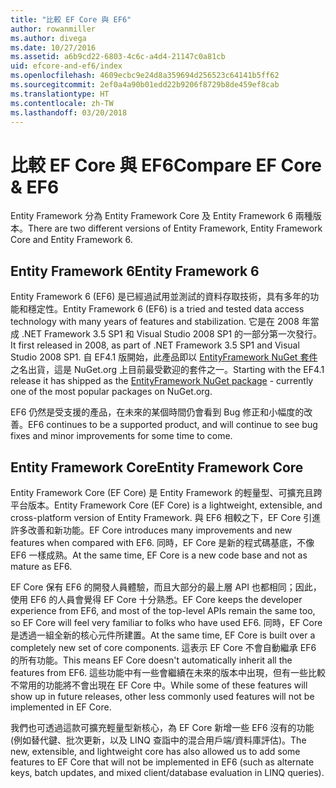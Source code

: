 ```yaml
---
title: "比較 EF Core 與 EF6"
author: rowanmiller
ms.author: divega
ms.date: 10/27/2016
ms.assetid: a6b9cd22-6803-4c6c-a4d4-21147c0a81cb
uid: efcore-and-ef6/index
ms.openlocfilehash: 4609ecbc9e24d8a359694d256523c64141b5ff62
ms.sourcegitcommit: 2ef0a4a90b01edd22b9206f8729b8de459ef8cab
ms.translationtype: HT
ms.contentlocale: zh-TW
ms.lasthandoff: 03/20/2018
---
```

# <a name="compare-ef-core--ef6"></a><span data-ttu-id="f6072-102">比較 EF Core 與 EF6</span><span class="sxs-lookup"><span data-stu-id="f6072-102">Compare EF Core & EF6</span></span>

<span data-ttu-id="f6072-103">Entity Framework 分為 Entity Framework Core 及 Entity Framework 6 兩種版本。</span><span class="sxs-lookup"><span data-stu-id="f6072-103">There are two different versions of Entity Framework, Entity Framework Core and Entity Framework 6.</span></span>

## <a name="entity-framework-6"></a><span data-ttu-id="f6072-104">Entity Framework 6</span><span class="sxs-lookup"><span data-stu-id="f6072-104">Entity Framework 6</span></span>

<span data-ttu-id="f6072-105">Entity Framework 6 (EF6) 是已經過試用並測試的資料存取技術，具有多年的功能和穩定性。</span><span class="sxs-lookup"><span data-stu-id="f6072-105">Entity Framework 6 (EF6) is a tried and tested data access technology with many years of features and stabilization.</span></span> <span data-ttu-id="f6072-106">它是在 2008 年當成 .NET Framework 3.5 SP1 和 Visual Studio 2008 SP1 的一部分第一次發行。</span><span class="sxs-lookup"><span data-stu-id="f6072-106">It first released in 2008, as part of .NET Framework 3.5 SP1 and Visual Studio 2008 SP1.</span></span> <span data-ttu-id="f6072-107">自 EF4.1 版開始，此產品即以 [EntityFramework NuGet 套件](https://www.nuget.org/packages/EntityFramework/)之名出貨，這是 NuGet.org 上目前最受歡迎的套件之一。</span><span class="sxs-lookup"><span data-stu-id="f6072-107">Starting with the EF4.1 release it has shipped as the [EntityFramework NuGet package](https://www.nuget.org/packages/EntityFramework/) - currently one of the most popular packages on NuGet.org.</span></span>

<span data-ttu-id="f6072-108">EF6 仍然是受支援的產品，在未來的某個時間仍會看到 Bug 修正和小幅度的改善。</span><span class="sxs-lookup"><span data-stu-id="f6072-108">EF6 continues to be a supported product, and will continue to see bug fixes and minor improvements for some time to come.</span></span>

## <a name="entity-framework-core"></a><span data-ttu-id="f6072-109">Entity Framework Core</span><span class="sxs-lookup"><span data-stu-id="f6072-109">Entity Framework Core</span></span>

<span data-ttu-id="f6072-110">Entity Framework Core (EF Core) 是 Entity Framework 的輕量型、可擴充且跨平台版本。</span><span class="sxs-lookup"><span data-stu-id="f6072-110">Entity Framework Core (EF Core) is a lightweight, extensible, and cross-platform version of Entity Framework.</span></span> <span data-ttu-id="f6072-111">與 EF6 相較之下，EF Core 引進許多改善和新功能。</span><span class="sxs-lookup"><span data-stu-id="f6072-111">EF Core introduces many improvements and new features when compared with EF6.</span></span> <span data-ttu-id="f6072-112">同時，EF Core 是新的程式碼基底，不像 EF6 一樣成熟。</span><span class="sxs-lookup"><span data-stu-id="f6072-112">At the same time, EF Core is a new code base and not as mature as EF6.</span></span>

<span data-ttu-id="f6072-113">EF Core 保有 EF6 的開發人員體驗，而且大部分的最上層 API 也都相同；因此，使用 EF6 的人員會覺得 EF Core 十分熟悉。</span><span class="sxs-lookup"><span data-stu-id="f6072-113">EF Core keeps the developer experience from EF6, and most of the top-level APIs remain the same too, so EF Core will feel very familiar to folks who have used EF6.</span></span> <span data-ttu-id="f6072-114">同時，EF Core 是透過一組全新的核心元件所建置。</span><span class="sxs-lookup"><span data-stu-id="f6072-114">At the same time, EF Core is built over a completely new set of core components.</span></span> <span data-ttu-id="f6072-115">這表示 EF Core 不會自動繼承 EF6 的所有功能。</span><span class="sxs-lookup"><span data-stu-id="f6072-115">This means EF Core doesn't automatically inherit all the features from EF6.</span></span> <span data-ttu-id="f6072-116">這些功能中有一些會繼續在未來的版本中出現，但有一些比較不常用的功能將不會出現在 EF Core 中。</span><span class="sxs-lookup"><span data-stu-id="f6072-116">While some of these features will show up in future releases, other less commonly used features will not be implemented in EF Core.</span></span>

<span data-ttu-id="f6072-117">我們也可透過這款可擴充輕量型新核心，為 EF Core 新增一些 EF6 沒有的功能 (例如替代鍵、批次更新，以及 LINQ 查詣中的混合用戶端/資料庫評估)。</span><span class="sxs-lookup"><span data-stu-id="f6072-117">The new, extensible, and lightweight core has also allowed us to add some features to EF Core that will not be implemented in EF6 (such as alternate keys, batch updates, and mixed client/database evaluation in LINQ queries).</span></span>
